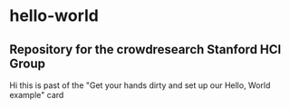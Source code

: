 # hello-world
Repository for the crowdresearch Stanford HCI Group
-------------------------------------------------------
Hi this is past of the "Get your hands dirty and set up our Hello, World example" card
